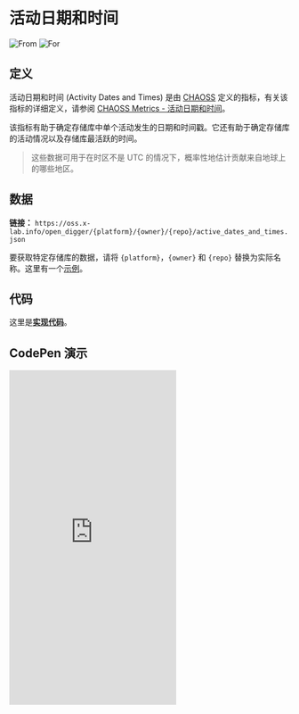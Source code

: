 # 活动日期和时间 

![From](https://img.shields.io/badge/来自-CHAOSS-blue) ![For](https://img.shields.io/badge/用于-仓库-blue)

## 定义

活动日期和时间 (Activity Dates and Times) 是由 [CHAOSS](https://chaoss.community) 定义的指标，有关该指标的详细定义，请参阅 [CHAOSS Metrics - 活动日期和时间](https://chaoss.community/zh-CN/kb/metric-activity-dates-and-times/)。

该指标有助于确定存储库中单个活动发生的日期和时间戳。它还有助于确定存储库的活动情况以及存储库最活跃的时间。

> 这些数据可用于在时区不是 UTC 的情况下，概率性地估计贡献来自地球上的哪些地区。

## 数据

**链接：** `https://oss.x-lab.info/open_digger/{platform}/{owner}/{repo}/active_dates_and_times.json`

要获取特定存储库的数据，请将 `{platform}`，`{owner}` 和 `{repo}` 替换为实际名称。这里有一个[示例](https://oss.x-lab.info/open_digger/github/X-lab2017/open-digger/active_dates_and_times.json)。

## 代码

这里是[**实现代码**](https://github.com/X-lab2017/open-digger/blob/master/src/metrics/chaoss.ts#L960)。

## CodePen 演示

<iframe height="600" scrolling="no" title="OpenDigger - [CHAOSS]Active dates and times" src="https://codepen.io/frank-zsy/embed/jOpQdZZ?default-tab=js%2Cresult&editable=true" frameborder="no" loading="lazy" allowtransparency="true" allowfullscreen="true">
  See the Pen <a href="https://codepen.io/frank-zsy/pen/jOpQdZZ">
  OpenDigger - [CHAOSS]Active dates and times</a> by Frank Zhao (<a href="https://codepen.io/frank-zsy">@frank-zsy</a>)
  on <a href="https://codepen.io">CodePen</a>.
</iframe>
